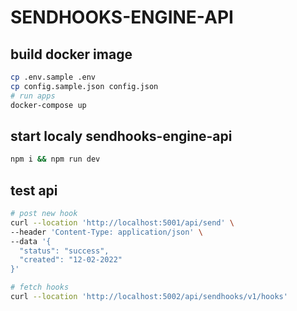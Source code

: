# SENDHOOKS-ENGINE-API

## build docker image

```sh
cp .env.sample .env
cp config.sample.json config.json
# run apps
docker-compose up
```

## start localy sendhooks-engine-api

```sh
npm i && npm run dev
```

## test api

```sh
# post new hook
curl --location 'http://localhost:5001/api/send' \
--header 'Content-Type: application/json' \
--data '{
  "status": "success",
  "created": "12-02-2022"
}'

# fetch hooks
curl --location 'http://localhost:5002/api/sendhooks/v1/hooks'
```
